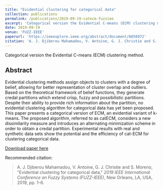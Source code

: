 ```yaml
---
title: "Evidential clustering for categorical data"
collection: publications
permalink: /publications/2019-09-19-catecm-fuzziee
excerpt: 'Categorical version the Evidential C-means (ECM) clustering method.'
date: 2019-09-19
venue: 'FUZZ-IEEE'
paperurl: 'https://ieeexplore.ieee.org/abstract/document/8858972'
citation: 'A. J. Djiberou Mahamadou, V. Antoine, G. J. Christie and S. Moreno, &quot;Evidential clustering for categorical data,&quot; <i>2019 IEEE International Conference on Fuzzy Systems (FUZZ-IEEE)</i>, New Orleans, LA, USA, 2019, pp. 1-6.'
---
```

Categorical version the Evidential C-means (ECM) clustering method.

## Abstract

Evidential clustering methods assign objects to clusters with a degree of belief, allowing for better representation of cluster overlap and outliers. Based on the theoretical framework of belief functions, they generate credal partitions which extend crisp, fuzzy and possibilistic partitions. Despite their ability to provide rich information about the partition, no evidential clustering algorithm for categorical data has yet been proposed. This paper presents a categorical version of ECM, an evidential variant of k-means. The proposed algorithm, referred to as catECM, considers a new dissimilarity measure and introduces an alternating minimization scheme in order to obtain a credal partition. Experimental results with real and synthetic data sets show the potential and the efficiency of cat-ECM for clustering categorical data.

<a href='https://ieeexplore.ieee.org/abstract/document/8858972'>Download paper here</a>

Recommended citation:
> A. J. Djiberou Mahamadou, V. Antoine, G. J. Christie and S. Moreno, "Evidential clustering for categorical data," <i>2019 IEEE International Conference on Fuzzy Systems (FUZZ-IEEE)</i>, New Orleans, LA, USA, 2019, pp. 1-6.
